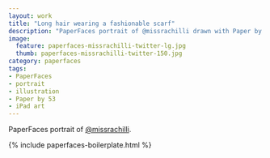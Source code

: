 ```yaml
---
layout: work
title: "Long hair wearing a fashionable scarf"
description: "PaperFaces portrait of @missrachilli drawn with Paper by 53 on an iPad."
image: 
  feature: paperfaces-missrachilli-twitter-lg.jpg
  thumb: paperfaces-missrachilli-twitter-150.jpg
category: paperfaces
tags: 
- PaperFaces
- portrait
- illustration
- Paper by 53
- iPad art
---
```


PaperFaces portrait of [@missrachilli](http://twitter.com/missrachilli).

{% include paperfaces-boilerplate.html %}